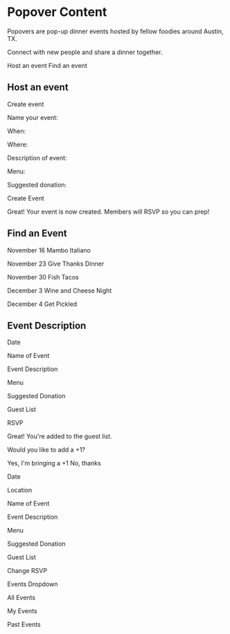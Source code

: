 # Popover Content

Popovers are pop-up dinner events hosted by fellow foodies around Austin, TX.

Connect with new people and share a dinner together.

Host an event  Find an event

## Host an event

Create event

Name your event:

When:

Where:

Description of event:

Menu:

Suggested donation:

Create Event 

Great! Your event is now created. Members will RSVP so you can prep!

## Find an Event

November 16
Mambo Italiano

November 23
Give Thanks Dinner

November 30
Fish Tacos

December 3
Wine and Cheese Night

December 4 
Get Pickled

## Event Description

Date

Name of Event

Event Description

Menu

Suggested Donation

Guest List

RSVP

Great! You're added to the guest list.

Would you like to add a +1?

Yes, I'm bringing a +1     No, thanks

Date

Location

Name of Event

Event Description

Menu

Suggested Donation

Guest List

Change RSVP

Events Dropdown

All Events

My Events

Past Events